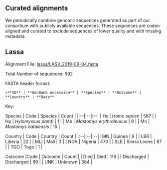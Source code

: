 ## Curated alignments

We periodically combine genomic sequences generated as part of our consortium with publicly available sequences. These sequences are codon aligned and curated to exclude sequences of lower quality and with missing metadata.

## Lassa

Alignment File: [lassa/LASV_2019-09-04.fasta](LASV_2019-09-04.fasta)

Total Number of sequences: 592

FASTA header format:
```
>**ID** | **GenBank Accession** | **Species** | **Outcome** | **Country** | **Date**
```

Key:

Species
| Code | Species | Count |
|:--|:--|:--|
| Hs | *Homo sapien* | 567 |
| Hp | *Hylomyscus pamfi* | 1 |
| Me | *Mastomys erythroleucus* | 9 |
| Mn | *Mastomys natalensis* | 15 |

Country
| Code | Country | Count |
|:--|:--|:--|
|GIN | Guinea | 9 |
| LBR | Liberia | 22 |
| MLI | Mali | 3 |
| NGA | Nigeria | 470 |
| SLE | Sierra Leone | 87 |
| TGO | Togo | 1 |

Outcome
|Code | Outcome | Count |
| Died | Died | 119 |
| Discharged | Discharged | 89 |
| UNK | Unknown | 384 |
